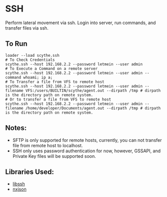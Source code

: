 # SSH

Perform lateral movement via ssh. Login into server, run commands, and transfer files via ssh. 

## To Run 

```
loader --load scythe.ssh
# To Check Credentials
scythe.ssh --host 192.168.2.2 --password letmein --user admin
# To Execute a Command on a remote server
scythe.ssh --host 192.168.2.2 --password letmein --user admin --command whoami; ip a;
# To Transfer a file from VFS to remote host
scythe.ssh --host 192.168.2.2 --password letmein --user admin --filename VFS:/users/BUILTIN/scythe/agent.out --dirpath /tmp # dirpath is the directory path on remote system.
# Or to transfer a file from VFS to remote host
scythe.ssh --host 192.168.2.2 --password letmein --user admin --filename /home/developer/Documents/agent.out --dirpath /tmp # dirpath is the directory path on remote system.
```

## Notes:

- SFTP is only supported for remote hosts, currently, you can not transfer file from remote host to localhost. 
- SSH only uses password authentication for now, however, GSSAPI, and Private Key files will be supported soon. 

## Libraries Used:
- [libssh](https://api.libssh.org/stable/index.html)
- [nxjson](https://github.com/thestr4ng3r/nxjson)
